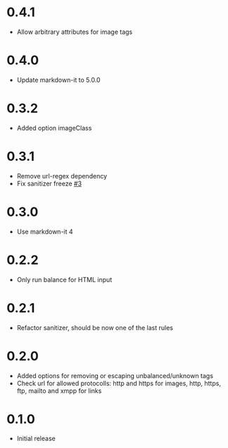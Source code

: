 # 0.4.1

* Allow arbitrary attributes for image tags

# 0.4.0

* Update markdown-it to 5.0.0

# 0.3.2

* Added option imageClass

# 0.3.1

* Remove url-regex dependency
* Fix sanitizer freeze [#3](https://github.com/svbergerem/markdown-it-sanitizer/issues/3)

# 0.3.0

* Use markdown-it 4

# 0.2.2

* Only run balance for HTML input

# 0.2.1

* Refactor sanitizer, should be now one of the last rules

# 0.2.0

* Added options for removing or escaping unbalanced/unknown tags
* Check url for allowed protocolls: http and https for images, http, https, ftp, mailto and xmpp for links

# 0.1.0

* Initial release
